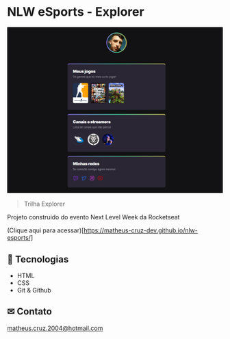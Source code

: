 # NLW eSports - Explorer

![preview](./.github/preview.png)

> Trilha Explorer

Projeto construido do evento Next Level Week da Rocketseat


(Clique aqui para acessar)[https://matheus-cruz-dev.github.io/nlw-esports/]

## 🚀 Tecnologias

- HTML
- CSS
- Git & Github

## ✉ Contato

matheus.cruz.2004@hotmail.com